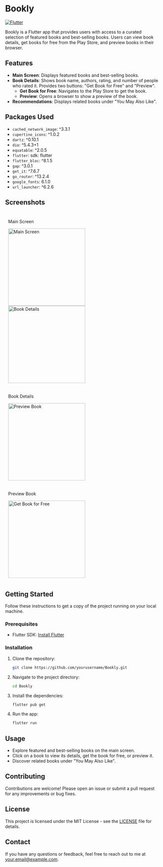 # Bookly

[![Flutter](https://img.shields.io/badge/Flutter-%2302569B.svg?style=for-the-badge&logo=Flutter&logoColor=white)](https://flutter.dev/)

Bookly is a Flutter app that provides users with access to a curated selection of featured books and best-selling books. Users can view book details, get books for free from the Play Store, and preview books in their browser.

## Features

- **Main Screen**: Displays featured books and best-selling books.
- **Book Details**: Shows book name, authors, rating, and number of people who rated it. Provides two buttons: "Get Book for Free" and "Preview".
  - **Get Book for Free**: Navigates to the Play Store to get the book.
  - **Preview**: Opens a browser to show a preview of the book.
- **Recommendations**: Displays related books under "You May Also Like".

## Packages Used

- `cached_network_image`: ^3.3.1
- `cupertino_icons`: ^1.0.2
- `dartz`: ^0.10.1
- `dio`: ^5.4.3+1
- `equatable`: ^2.0.5
- `flutter`: sdk: flutter
- `flutter_bloc`: ^8.1.5
- `gap`: ^3.0.1
- `get_it`: ^7.6.7
- `go_router`: ^13.2.4
- `google_fonts`: 6.1.0
- `url_launcher`: ^6.2.6

## Screenshots

<div style="display: flex; flex-wrap: wrap;">
    <div style="margin: 10px;">
        <p>Main Screen</p>
        <img src="screenshots/1.png" alt="Main Screen" width="250"/>
        <img src="screenshots/2.png" alt="Book Details" width="250"/>
    </div>
    <div style="margin: 10px;">
        <p>Book Details</p>
        <img src="screenshots/4.png" alt="Preview Book" width="250"/>
    </div>
    <div style="margin: 10px;">
        <p>Preview Book</p>
        <img src="screenshots/3.png" alt="Get Book for Free" width="250"/>
    </div>
</div>

## Getting Started

Follow these instructions to get a copy of the project running on your local machine.

### Prerequisites

- Flutter SDK: [Install Flutter](https://flutter.dev/docs/get-started/install)

### Installation

1. Clone the repository:
   ```bash
   git clone https://github.com/yourusername/Bookly.git
   ```
2. Navigate to the project directory:
   ```bash
   cd Bookly
   ```
3. Install the dependencies:
   ```bash
   flutter pub get
   ```
4. Run the app:
   ```bash
   flutter run
   ```

## Usage

- Explore featured and best-selling books on the main screen.
- Click on a book to view its details, get the book for free, or preview it.
- Discover related books under "You May Also Like".

## Contributing

Contributions are welcome! Please open an issue or submit a pull request for any improvements or bug fixes.

## License

This project is licensed under the MIT License - see the [LICENSE](LICENSE) file for details.

## Contact

If you have any questions or feedback, feel free to reach out to me at [your.email@example.com](mailto:your.email@example.com).
